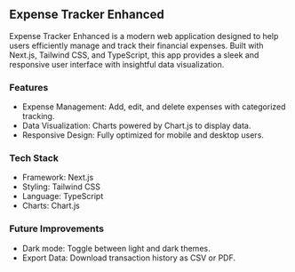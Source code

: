 ## Expense Tracker Enhanced

Expense Tracker Enhanced is a modern web application designed to help users efficiently manage and track their financial expenses. 
Built with Next.js, Tailwind CSS, and TypeScript, this app provides a sleek and responsive user interface with insightful data visualization.

### Features
- Expense Management: Add, edit, and delete expenses with categorized tracking.
- Data Visualization: Charts powered by Chart.js to display data.
- Responsive Design: Fully optimized for mobile and desktop users.

### Tech Stack

- Framework: Next.js
- Styling: Tailwind CSS
- Language: TypeScript
- Charts: Chart.js

### Future Improvements

- Dark mode: Toggle between light and dark themes.
- Export Data: Download transaction history as CSV or PDF.